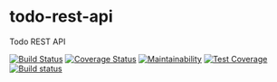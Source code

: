 # todo-rest-api
Todo REST API

[![Build Status](https://travis-ci.com/prasanthtr575/todo-rest-api.svg?branch=master)](https://travis-ci.com/prasanthtr575/todo-rest-api)
[![Coverage Status](https://coveralls.io/repos/github/prasanthtr575/express-api-template/badge.svg?branch=master)](https://coveralls.io/github/prasanthtr575/express-api-template?branch=master)
[![Maintainability](https://api.codeclimate.com/v1/badges/287cf9bb32f06c68632e/maintainability)](https://codeclimate.com/github/prasanthtr575/todo-rest-api/maintainability)
[![Test Coverage](https://api.codeclimate.com/v1/badges/287cf9bb32f06c68632e/test_coverage)](https://codeclimate.com/github/prasanthtr575/todo-rest-api/test_coverage)
[![Build status](https://ci.appveyor.com/api/projects/status/7j9tjxpln71w32y9?svg=true)](https://ci.appveyor.com/project/prasanthtr575/todo-rest-api)

